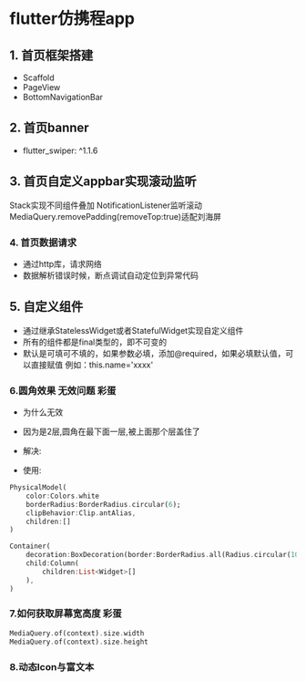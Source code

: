 # flutter仿携程app

## 1. 首页框架搭建
- Scaffold
 - PageView
 - BottomNavigationBar

## 2. 首页banner
- flutter_swiper: ^1.1.6

## 3. 首页自定义appbar实现滚动监听
Stack实现不同组件叠加
NotificationListener监听滚动
MediaQuery.removePadding(removeTop:true)适配刘海屏

### 4. 首页数据请求
- 通过http库，请求网络
- 数据解析错误时候，断点调试自动定位到异常代码

## 5. 自定义组件
- 通过继承StatelessWidget或者StatefulWidget实现自定义组件
- 所有的组件都是final类型的，即不可变的
- 默认是可填可不填的，如果参数必填，添加@required，如果必填默认值，可以直接赋值 例如：this.name='xxxx'

### 6.圆角效果 无效问题 彩蛋
- 为什么无效
- 因为是2层,圆角在最下面一层,被上面那个层盖住了

- 解决:
- 使用:
```dart
PhysicalModel(
    color:Colors.white
    borderRadius:BorderRadius.circular(6);
    clipBehavior:Clip.antAlias,
    children:[]
)
```

```dart
Container(
    decoration:BoxDecoration(border:BorderRadius.all(Radius.circular(10))),
    child:Column(
        children:List<Widget>[]
    ),
)
```

### 7.如何获取屏幕宽高度 彩蛋
```dart
MediaQuery.of(context).size.width
MediaQuery.of(context).size.height
```

### 8.动态Icon与富文本
